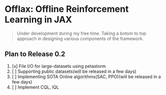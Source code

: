 # Offlax: Offline Reinforcement Learning in JAX

> Under development during my free time. Taking a botom to top approach in designing various components of the framework.

## Plan to Release 0.2

1. [x] File I/O for large-datasets using petastorm
2. [ ] Supporting public datasets(will be released in a few days)
3. [ ] Implementing SOTA Online algorithms(SAC, PPO)(will be released in a few days)
4. [ ] Implement CQL, IQL 